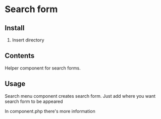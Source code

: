 # Search form

## Install

1. Insert directory

## Contents

Helper component for search forms.

## Usage

Search menu component creates search form. Just add <?php Aucor_Search_Form::render(); ?> where you want search form to be appeared

In component.php there's more information

